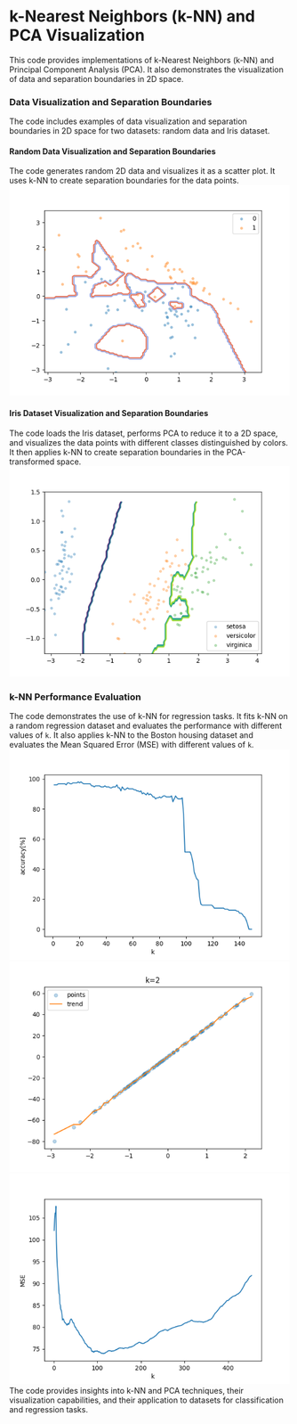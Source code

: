 # k-Nearest Neighbors (k-NN) and PCA Visualization

This code provides implementations of k-Nearest Neighbors (k-NN) and Principal Component Analysis (PCA). It also demonstrates the visualization of data and separation boundaries in 2D space.

### Data Visualization and Separation Boundaries

The code includes examples of data visualization and separation boundaries in 2D space for two datasets: random data and Iris dataset.

#### Random Data Visualization and Separation Boundaries
The code generates random 2D data and visualizes it as a scatter plot. It uses k-NN to create separation boundaries for the data points.
![Random](Figure_1.png)
#### Iris Dataset Visualization and Separation Boundaries
The code loads the Iris dataset, performs PCA to reduce it to a 2D space, and visualizes the data points with different classes distinguished by colors. It then applies k-NN to create separation boundaries in the PCA-transformed space.
![Iris](Figure_2.png)
### k-NN Performance Evaluation
The code demonstrates the use of k-NN for regression tasks. It fits k-NN on a random regression dataset and evaluates the performance with different values of `k`. It also applies k-NN to the Boston housing dataset and evaluates the Mean Squared Error (MSE) with different values of `k`.
![Fig 3](Figure_3.png)
![Fig 4](Figure_4.png)
![Fig 5](Figure_5.png)
The code provides insights into k-NN and PCA techniques, their visualization capabilities, and their application to datasets for classification and regression tasks.
